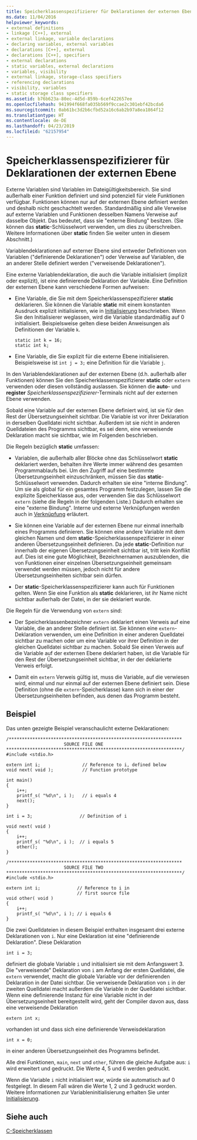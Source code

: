 ```yaml
---
title: Speicherklassenspezifizierer für Deklarationen der externen Ebene
ms.date: 11/04/2016
helpviewer_keywords:
- external definitions
- linkage [C++], external
- external linkage, variable declarations
- declaring variables, external variables
- declarations [C++], external
- declarations [C++], specifiers
- external declarations
- static variables, external declarations
- variables, visibility
- external linkage, storage-class specifiers
- referencing declarations
- visibility, variables
- static storage class specifiers
ms.assetid: b76b623a-80ec-4d5d-859b-6cef422657ee
ms.openlocfilehash: 941994f668fa035b569f9ccae2c301ebf42bcda6
ms.sourcegitcommit: 0ab61bc3d2b6cfbd52a16c6ab2b97a8ea1864f12
ms.translationtype: HT
ms.contentlocale: de-DE
ms.lasthandoff: 04/23/2019
ms.locfileid: "62157954"
---
```

# <a name="storage-class-specifiers-for-external-level-declarations"></a>Speicherklassenspezifizierer für Deklarationen der externen Ebene

Externe Variablen sind Variablen im Dateigültigkeitsbereich. Sie sind außerhalb einer Funktion definiert und sind potenziell für viele Funktionen verfügbar. Funktionen können nur auf der externen Ebene definiert werden und deshalb nicht geschachtelt werden. Standardmäßig sind alle Verweise auf externe Variablen und Funktionen desselben Namens Verweise auf dasselbe Objekt. Das bedeutet, dass sie "externe Bindung" besitzen. (Sie können das **static**-Schlüsselwort verwenden, um dies zu überschreiben. Weitere Informationen über **static** finden Sie weiter unten in diesem Abschnitt.)

Variablendeklarationen auf externer Ebene sind entweder Definitionen von Variablen ("definierende Deklarationen") oder Verweise auf Variablen, die an anderer Stelle definiert werden ("verweisende Deklarationen").

Eine externe Variablendeklaration, die auch die Variable initialisiert (implizit oder explizit), ist eine definierende Deklaration der Variable. Eine Definition der externen Ebene kann verschiedene Formen aufweisen:

- Eine Variable, die Sie mit dem Speicherklassenspezifizierer **static** deklarieren. Sie können die Variable **static** mit einem konstanten Ausdruck explizit initialisieren, wie in [Initialisierung](../c-language/initialization.md) beschrieben. Wenn Sie den Initialisierer weglassen, wird die Variable standardmäßig auf 0 initialisiert. Beispielsweise gelten diese beiden Anweisungen als Definitionen der Variable `k`.

    ```
    static int k = 16;
    static int k;
    ```

- Eine Variable, die Sie explizit für die externe Ebene initialisieren. Beispielsweise ist `int j = 3;` eine Definition für die Variable `j`.

In den Variablendeklarationen auf der externen Ebene (d.h. außerhalb aller Funktionen) können Sie den Speicherklassenspezifizierer **static** oder `extern` verwenden oder diesen vollständig auslassen. Sie können die **auto**- und **register** *Speicherklassenspezifizierer*-Terminals nicht auf der externen Ebene verwenden.

Sobald eine Variable auf der externen Ebene definiert wird, ist sie für den Rest der Übersetzungseinheit sichtbar. Die Variable ist vor ihrer Deklaration in derselben Quelldatei nicht sichtbar. Außerdem ist sie nicht in anderen Quelldateien des Programms sichtbar, es sei denn, eine verweisende Deklaration macht sie sichtbar, wie im Folgenden beschrieben.

Die Regeln bezüglich **static** umfassen:

- Variablen, die außerhalb aller Blöcke ohne das Schlüsselwort **static** deklariert werden, behalten ihre Werte immer während des gesamten Programmablaufs bei. Um den Zugriff auf eine bestimmte Übersetzungseinheit einzuschränken, müssen Sie das **static**-Schlüsselwort verwenden. Dadurch erhalten sie eine "interne Bindung". Um sie als global für ein gesamtes Programm festzulegen, lassen Sie die explizite Speicherklasse aus, oder verwenden Sie das Schlüsselwort `extern` (siehe die Regeln in der folgenden Liste.) Dadurch erhalten sie eine "externe Bindung". Interne und externe Verknüpfungen werden auch in [Verknüpfung](../c-language/linkage.md) erläutert.

- Sie können eine Variable auf der externen Ebene nur einmal innerhalb eines Programms definieren. Sie können eine andere Variable mit dem gleichen Namen und dem **static**-Speicherklassenspezifizierer in einer anderen Übersetzungseinheit definieren. Da jede **static**-Definition nur innerhalb der eigenen Übersetzungseinheit sichtbar ist, tritt kein Konflikt auf. Dies ist eine gute Möglichkeit, Bezeichnernamen auszublenden, die von Funktionen einer einzelnen Übersetzungseinheit gemeinsam verwendet werden müssen, jedoch nicht für andere Übersetzungseinheiten sichtbar sein dürfen.

- Der **static**-Speicherklassenspezifizierer kann auch für Funktionen gelten. Wenn Sie eine Funktion als **static** deklarieren, ist ihr Name nicht sichtbar außerhalb der Datei, in der sie deklariert wurde.

Die Regeln für die Verwendung von `extern` sind:

- Der Speicherklassenbezeichner `extern` deklariert einen Verweis auf eine Variable, die an anderer Stelle definiert ist. Sie können eine `extern`-Deklaration verwenden, um eine Definition in einer anderen Quelldatei sichtbar zu machen oder um eine Variable vor ihrer Definition in der gleichen Quelldatei sichtbar zu machen. Sobald Sie einen Verweis auf die Variable auf der externen Ebene deklariert haben, ist die Variable für den Rest der Übersetzungseinheit sichtbar, in der der deklarierte Verweis erfolgt.

- Damit ein `extern` Verweis gültig ist, muss die Variable, auf die verwiesen wird, einmal und nur einmal auf der externen Ebene definiert sein. Diese Definition (ohne die `extern`-Speicherklasse) kann sich in einer der Übersetzungseinheiten befinden, aus denen das Programm besteht.

## <a name="example"></a>Beispiel

Das unten gezeigte Beispiel veranschaulicht externe Deklarationen:

```
/******************************************************************
                      SOURCE FILE ONE
*******************************************************************/
#include <stdio.h>

extern int i;                // Reference to i, defined below
void next( void );           // Function prototype

int main()
{
    i++;
    printf_s( "%d\n", i );   // i equals 4
    next();
}

int i = 3;                  // Definition of i

void next( void )
{
    i++;
    printf_s( "%d\n", i );  // i equals 5
    other();
}

/******************************************************************
                      SOURCE FILE TWO
*******************************************************************/
#include <stdio.h>

extern int i;              // Reference to i in
                           // first source file
void other( void )
{
    i++;
    printf_s( "%d\n", i ); // i equals 6
}
```

Die zwei Quelldateien in diesem Beispiel enthalten insgesamt drei externe Deklarationen von `i`. Nur eine Deklaration ist eine "definierende Deklaration". Diese Deklaration

```
int i = 3;
```

definiert die globale Variable `i` und initialisiert sie mit dem Anfangswert 3. Die "verweisende" Deklaration von `i` am Anfang der ersten Quelldatei, die `extern` verwendet, macht die globale Variable vor der definierenden Deklaration in der Datei sichtbar. Die verweisende Deklaration von `i` in der zweiten Quelldatei macht außerdem die Variable in der Quelldatei sichtbar. Wenn eine definierende Instanz für eine Variable nicht in der Übersetzungseinheit bereitgestellt wird, geht der Compiler davon aus, dass eine verweisende Deklaration

```
extern int x;
```

vorhanden ist und dass sich eine definierende Verweisdeklaration

```
int x = 0;
```

in einer anderen Übersetzungseinheit des Programms befindet.

Alle drei Funktionen, `main`, `next` und `other`, führen die gleiche Aufgabe aus: `i` wird erweitert und gedruckt. Die Werte 4, 5 und 6 werden gedruckt.

Wenn die Variable `i` nicht initialisiert war, würde sie automatisch auf 0 festgelegt. In diesem Fall wären die Werte 1, 2 und 3 gedruckt worden. Weitere Informationen zur Variableninitialisierung erhalten Sie unter [Initialisierung](../c-language/initialization.md).

## <a name="see-also"></a>Siehe auch

[C-Speicherklassen](../c-language/c-storage-classes.md)
